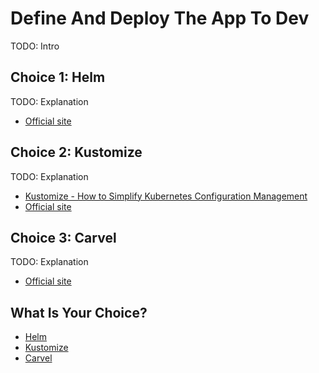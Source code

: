 # Define And Deploy The App To Dev

TODO: Intro

## Choice 1: Helm

TODO: Explanation

* [Official site](https://helm.sh)

## Choice 2: Kustomize

TODO: Explanation

* [Kustomize - How to Simplify Kubernetes Configuration Management](https://youtu.be/Twtbg6LFnAg)
* [Official site](https://kustomize.io)

## Choice 3: Carvel

TODO: Explanation

* [Official site](https://carvel.dev)

## What Is Your Choice?

* [Helm](helm.md)
* [Kustomize](kustomize.md)
* [Carvel](TODO:)